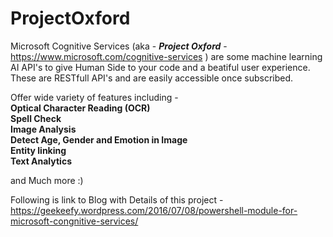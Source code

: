 # ProjectOxford
Microsoft Cognitive Services (aka -  <b><i>Project Oxford</b></i> - https://www.microsoft.com/cognitive-services ) are some machine learning AI API's to give Human Side to your code and a beatiful user experience. These are RESTfull API's and are easily accessible once subscribed.

Offer wide variety of features including -<br />
<b>Optical Character Reading (OCR)<br />
Spell Check<br />
Image Analysis<br />
Detect Age, Gender and Emotion in Image<br />
Entity linking<br />
Text Analytics<br /></b>

and Much more :)

Following is link to Blog with Details of this project - https://geekeefy.wordpress.com/2016/07/08/powershell-module-for-microsoft-congnitive-services/
